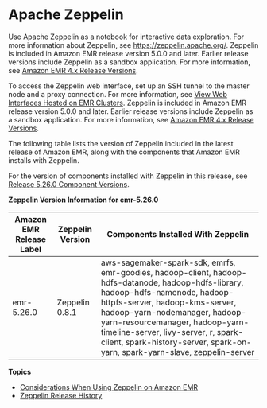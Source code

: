 # Apache Zeppelin<a name="emr-zeppelin"></a>

Use Apache Zeppelin as a notebook for interactive data exploration\. For more information about Zeppelin, see [https://zeppelin\.apache\.org/](https://zeppelin.apache.org/)\. Zeppelin is included in Amazon EMR release version 5\.0\.0 and later\. Earlier release versions include Zeppelin as a sandbox application\. For more information, see [Amazon EMR 4\.x Release Versions](emr-release-4x.md)\.

To access the Zeppelin web interface, set up an SSH tunnel to the master node and a proxy connection\. For more information, see [View Web Interfaces Hosted on EMR Clusters](https://docs.aws.amazon.com/emr/latest/ManagementGuide/emr-web-interfaces.html)\. Zeppelin is included in Amazon EMR release version 5\.0\.0 and later\. Earlier release versions include Zeppelin as a sandbox application\. For more information, see [Amazon EMR 4\.x Release Versions](emr-release-4x.md)\.

The following table lists the version of Zeppelin included in the latest release of Amazon EMR, along with the components that Amazon EMR installs with Zeppelin\.

For the version of components installed with Zeppelin in this release, see [Release 5\.26\.0 Component Versions](emr-release-5x.md#emr-5260-release)\.


**Zeppelin Version Information for emr\-5\.26\.0**  

| Amazon EMR Release Label | Zeppelin Version | Components Installed With Zeppelin | 
| --- | --- | --- | 
| emr\-5\.26\.0 | Zeppelin 0\.8\.1 | aws\-sagemaker\-spark\-sdk, emrfs, emr\-goodies, hadoop\-client, hadoop\-hdfs\-datanode, hadoop\-hdfs\-library, hadoop\-hdfs\-namenode, hadoop\-httpfs\-server, hadoop\-kms\-server, hadoop\-yarn\-nodemanager, hadoop\-yarn\-resourcemanager, hadoop\-yarn\-timeline\-server, livy\-server, r, spark\-client, spark\-history\-server, spark\-on\-yarn, spark\-yarn\-slave, zeppelin\-server | 

**Topics**
+ [Considerations When Using Zeppelin on Amazon EMR](zeppelin-considerations.md)
+ [Zeppelin Release History](Zeppelin-release-history.md)